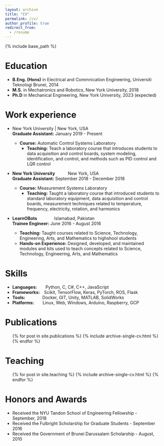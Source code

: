 ```yaml
---
layout: archive
title: "CV"
permalink: /cv/
author_profile: true
redirect_from:
  - /resume
---
```


{% include base_path %}

Education
======
* **B.Eng. (Hons)** in Electrical and Commnication Engineering, Universiti Teknologi Brunei, 2014
* **M.S.** in Mechatronics and Robotics, New York University, 2018
* **Ph.D** in Mechanical Engineering, New York University, 2023 (expected)

Work experience
======
* New York University | New York, USA  
**Graduate Assistant:** January 2019 - Present
  * **Course:** Automatic Control Systems Laboratory
    * **Teaching:** Teach a laboratory course that introduces students to data acquisition and control boards, system modeling, identification, and control, and methods such as PID control and LQR control

* **New York University**&emsp;&emsp;&emsp;New York, USA  
**Graduate Assistant:** September 2018 - December 2018
  * **Course:** Measurement Systems Laboratory
    * **Teaching:** Taught a laboratory course that introduced students to standard laboratory equipment, data acquisition and control boards, measurement techniques related to temperature, frequency, electricity, rotation, and harmonics

* **LearnOBots**&emsp;&emsp;&emsp;&emsp;Islamabad, Pakistan  
**Trainee Engineer:** June 2016 - August 2016
  * **Teaching:** Taught courses related to Science, Technology, Engineering, Arts, and Mathematics to highshool students
  * **Hands-on Experience:** Designed, developed, and maintained modules and kits used to teach concepts related to Science, Technology, Engineering, Arts, and Mathematics
  
Skills
======
* **Languages:**&emsp;&emsp;Python, C, C#, C++, JavaScript
* **Frameworks:**&emsp;Scikit, TensorFlow, Keras, PyTorch, ROS, Flask
* **Tools:**&emsp;&emsp;&emsp;&emsp;Docker, GIT, Unity, MATLAB, SolidWorks
* **Platforms:**&emsp;&emsp;Linux, Web, Windows, Arduino, Raspberry, GCP

Publications
======
  <ul>{% for post in site.publications %}
    {% include archive-single-cv.html %}
  {% endfor %}</ul>
  
<!-- Talks
======
  <ul>{% for post in site.talks %}
    {% include archive-single-talk-cv.html %}
  {% endfor %}</ul> -->
  
Teaching
======
  <ul>{% for post in site.teaching %}
    {% include archive-single-cv.html %}
  {% endfor %}</ul>

Honors and Awards
======
* Received the NYU Tandon School of Engineering Fellowship - September, 2018
* Received the Fulbright Scholarship for Graduate Students - September 2016
* Received the Government of Brunei Darussalam Scholarship - August, 2010

<!-- Service and leadership
======
* Currently signed in to 43 different slack teams -->
